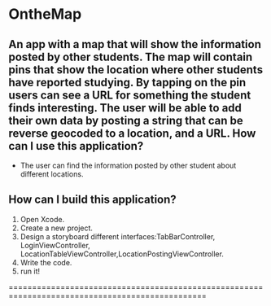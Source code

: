 # OntheMap
An app with a map that will show the information posted by other students. 
The map will contain pins that show the location where other students have reported studying.
By tapping on the pin users can see a URL for something the student finds interesting. 
The user will be able to add their own data by posting a string that can be reverse geocoded to a location, and a URL.
 How can I use this application?
-----------------------------------
- The user can find the information posted by other student about different locations.


How can I build this application?
-----------------------------------
1. Open Xcode.
2. Create a new project.
3. Design a storyboard different interfaces:TabBarController, LoginViewController, LocationTableViewController,LocationPostingViewController.
4. Write the code.
5. run it!


================================================================================================
